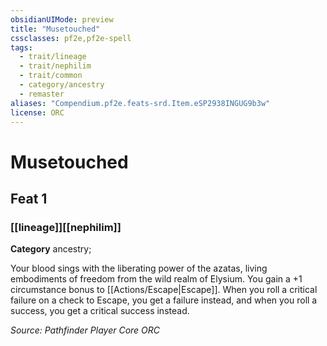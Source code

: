 ```yaml
---
obsidianUIMode: preview
title: "Musetouched"
cssclasses: pf2e,pf2e-spell
tags:
  - trait/lineage
  - trait/nephilim
  - trait/common
  - category/ancestry
  - remaster
aliases: "Compendium.pf2e.feats-srd.Item.eSP2938INGUG9b3w"
license: ORC
---
```

# Musetouched
## Feat 1
### [[lineage]][[nephilim]]

**Category** ancestry; 




Your blood sings with the liberating power of the azatas, living embodiments of freedom from the wild realm of Elysium. You gain a +1 circumstance bonus to [[Actions/Escape|Escape]]. When you roll a critical failure on a check to Escape, you get a failure instead, and when you roll a success, you get a critical success instead.

*Source: Pathfinder Player Core*
*ORC*